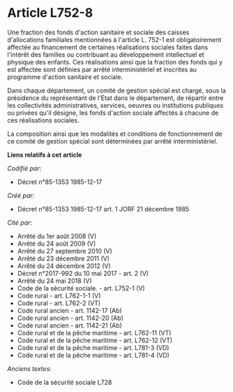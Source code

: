 # Article L752-8

Une fraction des fonds d'action sanitaire et sociale des caisses d'allocations familiales mentionnées à l'article L. 752-1
est obligatoirement affectée au financement de certaines réalisations sociales faites dans l'intérêt des familles ou
contribuant au développement intellectuel et physique des enfants. Ces réalisations ainsi que la fraction des fonds qui y est
affectée sont définies par arrêté interministériel et inscrites au programme d'action sanitaire et sociale. 

Dans chaque département, un comité de gestion spécial est chargé, sous la présidence du représentant de l'Etat dans le
département, de répartir entre les collectivités administratives, services, oeuvres ou institutions publiques ou privées
qu'il désigne, les fonds d'action sociale affectés à chacune de ces réalisations sociales. 

La composition ainsi que les modalités et conditions de fonctionnement de ce comité de gestion spécial sont déterminées par
arrêté interministériel.

**Liens relatifs à cet article**

_Codifié par_:

  - Décret n°85-1353 1985-12-17

_Créé par_:

  - Décret n°85-1353 1985-12-17 art. 1 JORF 21 décembre 1985

_Cité par_:

  - Arrêté du 1er août 2008 (V)
  - Arrêté du 24 août 2009 (V)
  - Arrêté du 27 septembre 2010 (V)
  - Arrêté du 23 décembre 2011 (V)
  - Arrêté du 24 décembre 2012 (V)
  - Décret n°2017-992 du 10 mai 2017 - art. 2 (V)
  - Arrêté du 24 mai 2018 (V)
  - Code de la sécurité sociale. - art. L752-1 (V)
  - Code rural - art. L762-1-1 (V)
  - Code rural - art. L762-2 (VT)
  - Code rural ancien - art. 1142-17 (Ab)
  - Code rural ancien - art. 1142-20 (Ab)
  - Code rural ancien - art. 1142-21 (Ab)
  - Code rural et de la pêche maritime - art. L762-11 (VT)
  - Code rural et de la pêche maritime - art. L762-12 (VT)
  - Code rural et de la pêche maritime - art. L781-3 (VD)
  - Code rural et de la pêche maritime - art. L781-4 (VD)

_Anciens textes_:

  - Code de la sécurité sociale L728
